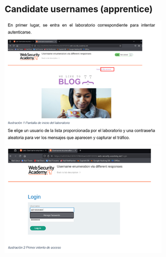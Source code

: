 # Candidate usernames (apprentice)
![Ilustración 1](https://github.com/PPS11148274/apache_hardening/blob/main/portswigger/authentication/asset/ilus_1.png)
![Ilustración 2](https://github.com/PPS11148274/apache_hardening/blob/main/portswigger/authentication/asset/ilus_2.png)
